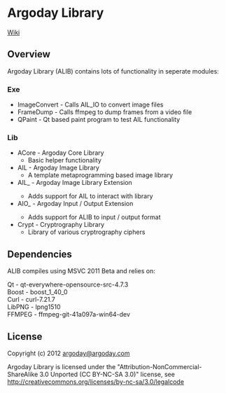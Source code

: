 # Argoday Library
[Wiki](http://www.argoday.com/wiki/ALIB "Argoday Wiki")

## Overview

Argoday Library (ALIB) contains lots of functionality in seperate modules:

### Exe
* ImageConvert - Calls AIL_IO to convert image files
* FrameDump - Calls ffmpeg to dump frames from a video file
* QPaint - Qt based paint program to test AIL functionality

### Lib
* ACore - Argoday Core Library
  * Basic helper functionality
* AIL - Argoday Image Library
  * A template metaprogramming based image library
* AIL_<Name> - Argoday Image Library Extension
  * Adds support for AIL to interact with library <Name>
* AIO_<Name> - Argoday Input / Output Extension
  * Adds support for ALIB to input / output format <Name>
* Crypt - Cryptrography Library
  * Library of various cryptrography ciphers

## Dependencies

ALIB compiles using MSVC 2011 Beta and relies on:

Qt - qt-everywhere-opensource-src-4.7.3  
Boost - boost_1_40_0  
Curl - curl-7.21.7  
LibPNG - lpng1510  
FFMPEG - ffmpeg-git-41a097a-win64-dev  

## License

Copyright (c) 2012 argoday@argoday.com

Argoday Library is licensed under the "Attribution-NonCommercial-ShareAlike 3.0 Unported (CC BY-NC-SA 3.0)" license, see http://creativecommons.org/licenses/by-nc-sa/3.0/legalcode

